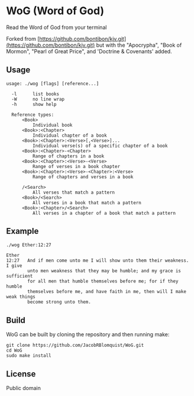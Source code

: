 # WoG (Word of God)

Read the Word of God from your terminal

Forked from [https://github.com/bontibon/kjv.git](https://github.com/bontibon/kjv.git) but with the "Apocrypha", "Book of Mormon", "Pearl of Great Price", and
'Doctrine & Covenants' added.


## Usage

    usage: ./wog [flags] [reference...]

      -l      list books
      -W      no line wrap
      -h      show help

      Reference types:
          <Book>
              Individual book
          <Book>:<Chapter>
              Individual chapter of a book
          <Book>:<Chapter>:<Verse>[,<Verse>]...
              Individual verse(s) of a specific chapter of a book
          <Book>:<Chapter>-<Chapter>
              Range of chapters in a book
          <Book>:<Chapter>:<Verse>-<Verse>
              Range of verses in a book chapter
          <Book>:<Chapter>:<Verse>-<Chapter>:<Verse>
              Range of chapters and verses in a book

          /<Search>
              All verses that match a pattern
          <Book>/<Search>
              All verses in a book that match a pattern
          <Book>:<Chapter>/<Search>
              All verses in a chapter of a book that match a pattern
## Example
```sh
./wog Ether:12:27
```

```
Ether 
12:27   And if men come unto me I will show unto them their weakness. I give
        unto men weakness that they may be humble; and my grace is sufficient
        for all men that humble themselves before me; for if they humble
        themselves before me, and have faith in me, then will I make weak things
        become strong unto them.
```

## Build

WoG can be built by cloning the repository and then running make:

    git clone https://github.com/JacobRBlomquist/WoG.git
    cd WoG
    sudo make install

## License

Public domain

